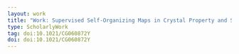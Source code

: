 ```yaml
---
layout: work
title: "Work: Supervised Self-Organizing Maps in Crystal Property and Structure Prediction"
type: ScholarlyWork
tag: doi:10.1021/CG060872Y
doi: doi:10.1021/CG060872Y
---
```

